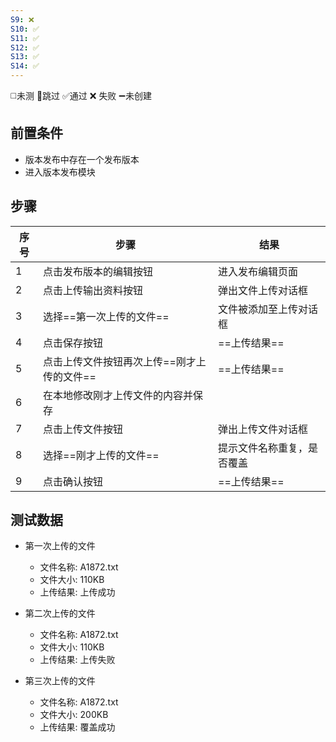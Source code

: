 ```yaml
---
S9: ❌
S10: ✅
S11: ✅
S12: ✅
S13: ✅
S14: ✅
---
```

◻️未测    🚫跳过     ✅通过    ❌ 失败    ➖未创建

## 前置条件

- 版本发布中存在一个发布版本
- 进入版本发布模块

## 步骤

| 序号  | 步骤                      | 结果            |
| --- | ----------------------- | ------------- |
| 1   | 点击发布版本的编辑按钮             | 进入发布编辑页面      |
| 2   | 点击上传输出资料按钮              | 弹出文件上传对话框     |
| 3   | 选择==第一次上传的文件==          | 文件被添加至上传对话框   |
| 4   | 点击保存按钮                  | ==上传结果==      |
| 5   | 点击上传文件按钮再次上传==刚才上传的文件== | ==上传结果==      |
| 6   | 在本地修改刚才上传文件的内容并保存       |               |
| 7   | 点击上传文件按钮                | 弹出上传文件对话框     |
| 8   | 选择==刚才上传的文件==           | 提示文件名称重复，是否覆盖 |
| 9   | 点击确认按钮                  | ==上传结果==      |

## 测试数据

- 第一次上传的文件
	- 文件名称: A1872.txt
	- 文件大小: 110KB
	- 上传结果: 上传成功

- 第二次上传的文件
	- 文件名称: A1872.txt
	- 文件大小: 110KB
	- 上传结果: 上传失败

- 第三次上传的文件
	- 文件名称: A1872.txt
	- 文件大小: 200KB
	- 上传结果: 覆盖成功
